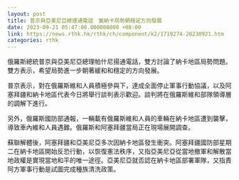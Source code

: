 ```yaml
---
layout: post
title: 普京與亞美尼亞總理通電話　冀納卡局勢朝穩定方向發展
date: 2023-09-21 05:47:08.000000000 +08:00
link: https://news.rthk.hk/rthk/ch/component/k2/1719274-20230921.htm
categories: rthk
---
```


俄羅斯總統普京與亞美尼亞總理帕什尼揚通電話，雙方討論了納卡地區局勢問題。雙方表示，希望局勢進一步朝著緩和和穩定的方向發展。

普京表示，對在俄羅斯維和人員積極參與下，達成全面停止軍事行動協議，以及阿塞拜疆和納卡地區代表今日將舉行談判表示歡迎。談判將在俄羅斯維和部隊領導層的調解下進行。

另外，俄羅斯國防部通報，一輛載有俄羅斯維和人員的車輛在納卡地區遭到襲擊，導致車內維和人員遇難。俄羅斯和阿塞拜疆當局正在現場展開調查。

蘇聯解體後，阿塞拜疆和亞美尼亞多次因納卡地區發生衝突。阿塞拜疆國防部星期二在納卡地區開始反恐行動，以恢復憲法秩序，又指亞美尼亞從當地撤軍和解散當地政權是實現當地和平的唯一途徑。亞美尼亞就否認在納卡地區部署軍隊，又指責阿方軍事行動是試圖完成種族清洗政策。
